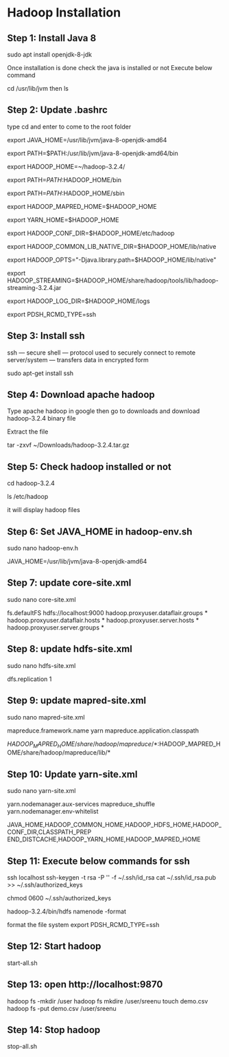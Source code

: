 # Hadoop Installation


## Step 1: Install Java 8

sudo apt install openjdk-8-jdk



Once installation is done check the java is installed or not
Execute below command

cd /usr/lib/jvm 
then
ls


## Step 2: Update .bashrc

type cd and enter to come to the root folder

export JAVA_HOME=/usr/lib/jvm/java-8-openjdk-amd64 

export PATH=$PATH:/usr/lib/jvm/java-8-openjdk-amd64/bin 

export HADOOP_HOME=~/hadoop-3.2.4/ 

export PATH=$PATH:$HADOOP_HOME/bin 

export PATH=$PATH:$HADOOP_HOME/sbin 

export HADOOP_MAPRED_HOME=$HADOOP_HOME 

export YARN_HOME=$HADOOP_HOME 

export HADOOP_CONF_DIR=$HADOOP_HOME/etc/hadoop 

export HADOOP_COMMON_LIB_NATIVE_DIR=$HADOOP_HOME/lib/native 

export HADOOP_OPTS="-Djava.library.path=$HADOOP_HOME/lib/native" 

export HADOOP_STREAMING=$HADOOP_HOME/share/hadoop/tools/lib/hadoop-streaming-3.2.4.jar

export HADOOP_LOG_DIR=$HADOOP_HOME/logs 

export PDSH_RCMD_TYPE=ssh

## Step 3: Install ssh

ssh — secure shell — protocol used to securely connect to remote server/system — transfers data in encrypted form

sudo apt-get install ssh

## Step 4: Download apache hadoop

Type apache hadoop in google then go to downloads and download hadoop-3.2.4 binary file

Extract the file 

tar -zxvf ~/Downloads/hadoop-3.2.4.tar.gz

## Step 5: Check hadoop installed or not
cd hadoop-3.2.4

ls /etc/hadoop

it will display hadoop files

## Step 6: Set JAVA_HOME in hadoop-env.sh
sudo nano hadoop-env.h

JAVA_HOME=/usr/lib/jvm/java-8-openjdk-amd64


## Step 7: update core-site.xml

sudo nano core-site.xml

<configuration> 
 <property> 
 <name>fs.defaultFS</name> 
 <value>hdfs://localhost:9000</value>  </property> 
 <property> 
<name>hadoop.proxyuser.dataflair.groups</name> <value>*</value> 
 </property> 
 <property> 
<name>hadoop.proxyuser.dataflair.hosts</name> <value>*</value> 
 </property> 
 <property> 
<name>hadoop.proxyuser.server.hosts</name> <value>*</value> 
 </property> 
 <property> 
<name>hadoop.proxyuser.server.groups</name> <value>*</value> 
 </property> 
</configuration>

## Step 8: update hdfs-site.xml

sudo nano hdfs-site.xml

<configuration> 
 <property> 
 <name>dfs.replication</name> 
 <value>1</value> 
 </property> 
</configuration>

## Step 9: update mapred-site.xml

sudo nano mapred-site.xml

<configuration> 
 <property> 
 <name>mapreduce.framework.name</name>  <value>yarn</value> 
 </property> 
 <property>
 <name>mapreduce.application.classpath</name> 
  
<value>$HADOOP_MAPRED_HOME/share/hadoop/mapreduce/*:$HADOOP_MAPRED_HOME/share/hadoop/mapreduce/lib/*</value> 
 </property> 
</configuration>


## Step 10: Update yarn-site.xml

sudo nano yarn-site.xml

<configuration> 
 <property> 
 <name>yarn.nodemanager.aux-services</name> 
 <value>mapreduce_shuffle</value> 
 </property> 
 <property> 
 <name>yarn.nodemanager.env-whitelist</name> 
  
<value>JAVA_HOME,HADOOP_COMMON_HOME,HADOOP_HDFS_HOME,HADOOP_CONF_DIR,CLASSPATH_PREP END_DISTCACHE,HADOOP_YARN_HOME,HADOOP_MAPRED_HOME</value> 
 </property> 
</configuration>


## Step 11: Execute below commands for ssh

ssh localhost 
ssh-keygen -t rsa -P '' -f ~/.ssh/id_rsa 
cat ~/.ssh/id_rsa.pub >> ~/.ssh/authorized_keys 


chmod 0600 ~/.ssh/authorized_keys 


hadoop-3.2.4/bin/hdfs namenode -format

format the file system
export PDSH_RCMD_TYPE=ssh

## Step 12: Start hadoop
start-all.sh

## Step 13: open http://localhost:9870

hadoop fs -mkdir /user
hadoop fs mkdire /user/sreenu
touch demo.csv
hadoop fs -put demo.csv /user/sreenu

## Step 14: Stop hadoop 

stop-all.sh



